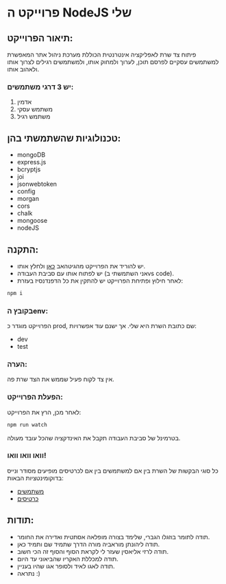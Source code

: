 


# פרוייקט ה NodeJS שלי

## תיאור הפרוייקט:
פיתוח צד שרת לאפליקציה אינטרנטית הכוללת מערכת ניהול אתר המאפשרת למשתמשים עסקיים לפרסם תוכן, לערוך ולמחוק אותו, ולמשתמשים רגילים לצרוך אותו ולאהוב אותו.

### יש 3 דרגי משתמשים:
1. אדמין
2. משתמש עסקי
3. משתמש רגיל

## טכנולוגיות שהשתמשתי בהן:
- mongoDB
- express.js
- bcryptjs
- joi
- jsonwebtoken
- config
- morgan
- cors
- chalk
- mongoose
- nodeJS

## התקנה:
- יש להוריד את הפרוייקט מהגיטהאב [כאן](#) ולחלץ אותו.
- יש לפתוח אותו עם סביבת העבודה (אני השתמשתי בvs code).
- לאחר חילוץ ופתיחת הפרוייקט יש להתקין את כל הדפנדנסיז בעזרת:
  
```bash
npm i
```

### בקובץ הenv:
הפרוייקט מוגדר כ prod, שם כתובת השרת היא שלי. אך ישנם עוד אפשרויות:

- dev
- test

### הערה:
אין צד לקוח פעיל שממש את הצד שרת פה.

### הפעלת הפרוייקט:
לאחר מכן, הרץ את הפרוייקט:
```bash
npm run watch
```
בטרמינל של סביבת העבודה תקבל את האינדקציה שהכל עובד מעולה.

### וואו וואו וואו!
כל סוגי הבקשות של השרת בין אם למשתמשים בין אם לכרטיסים מופיעים מסודר ונייס בדוקומינטציות הבאות:

- [משתמשים](https://documenter.getpostman.com/view/31580548/2s9YsQ8VbA)
- [כרטיסים](https://documenter.getpostman.com/view/31580548/2s9YsQ8VbB)

## תודות:
- תודה לתומר בוזגלו הגברי, שלימד בצורה מופלאה אסתטית ואדירה את החומר.
- תודה ליהונתן מוראביה מורה הדרך שתמיד שם ותמיד כאן.
- תודה לרזי אליאסין שעזר לי לקראת הסוף והסוף זה הכי חשוב.
- תודה למכללת האקריו שהביאוני עד היום.
- תודה לאגו לאיד ולסופר אגו שהיו בעניין.
- נתראה :)

